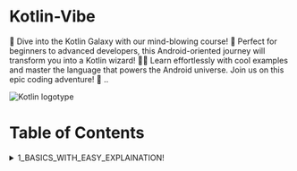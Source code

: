 # Kotlin-Vibe

🚀 Dive into the Kotlin Galaxy with our mind-blowing course! 🌌 Perfect for beginners to advanced developers, this Android-oriented journey will transform you into a Kotlin wizard! 🧙‍♂️ Learn effortlessly with cool examples and master the language that powers the Android universe. Join us on this epic coding adventure! 🌟
..

![Kotlin logotype](https://github.com/alidehkhodaei/kotlin-cheatsheet/raw/main/images/kotlin_logotype.jpg)

# Table of Contents

 <details>
  <summary>1_BASICS_WITH_EASY_EXPLAINATION!</summary>
  
  1. 1_BASICS_WITH_EASY_EXPLAINATION
     * 1_Hello_World_prog
     * 2_datatype_and_val_and_var_explination
     * 3_operators_explination
     * 4_if_else_explination
     * 5_when_explination
     * 6_loop_explination
     * 7_genral_terms_explination
     * 8_keyword_explination
  
  <summary>2_Collection_Framework</summary>
  
   2. 2_Collection_Framework
      * 1_Array_explination
      * 2_List_and_map_explination
      * 3_enum_and_seald_explination
      * 4_map_Filter_explination

                
</details>